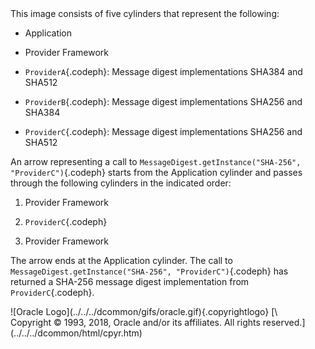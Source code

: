 <div>
This image consists of five cylinders that represent the following:

-   Application

-   Provider Framework

-   `ProviderA`{.codeph}: Message digest implementations SHA384 and
    SHA512

-   `ProviderB`{.codeph}: Message digest implementations SHA256 and
    SHA384

-   `ProviderC`{.codeph}: Message digest implementations SHA256 and
    SHA512

An arrow representing a call to
`MessageDigest.getInstance("SHA-256", "ProviderC")`{.codeph} starts from
the Application cylinder and passes through the following cylinders in
the indicated order:

1.  Provider Framework

2.  `ProviderC`{.codeph}

3.  Provider Framework

The arrow ends at the Application cylinder. The call to
`MessageDigest.getInstance("SHA-256", "ProviderC")`{.codeph} has
returned a SHA-256 message digest implementation from
`ProviderC`{.codeph}.

</div>
<div class="footer">
![Oracle Logo](../../../dcommon/gifs/oracle.gif){.copyrightlogo} [\
<span class="copyrightlogo">Copyright © 1993, 2018,
Oracle and/or its affiliates. All rights reserved.</span>](../../../dcommon/html/cpyr.htm)

</div>

